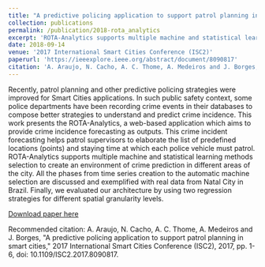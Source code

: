 ```yaml
---
title: "A predictive policing application to support patrol planning in smart cities"
collection: publications
permalink: /publication/2018-rota_analytics
excerpt: 'ROTA-Analytics supports multiple machine and statistical learning methods selection to create an environment of crime prediction in different areas of the city.'
date: 2018-09-14
venue: '2017 International Smart Cities Conference (ISC2)'
paperurl: 'https://ieeexplore.ieee.org/abstract/document/8090817'
citation: 'A. Araujo, N. Cacho, A. C. Thome, A. Medeiros and J. Borges, "A predictive policing application to support patrol planning in smart cities," 2017 International Smart Cities Conference (ISC2), 2017, pp. 1-6, doi: 10.1109/ISC2.2017.8090817.'
---
```


Recently, patrol planning and other predictive policing strategies were improved for Smart Cities applications. In such public safety context, some police departments have been recording crime events in their databases to compose better strategies to understand and predict crime incidence. This work presents the ROTA-Analytics, a web-based application which aims to provide crime incidence forecasting as outputs. This crime incident forecasting helps patrol supervisors to elaborate the list of predefined locations (points) and staying time at which each police vehicle must patrol. ROTA-Analytics supports multiple machine and statistical learning methods selection to create an environment of crime prediction in different areas of the city. All the phases from time series creation to the automatic machine selection are discussed and exemplified with real data from Natal City in Brazil. Finally, we evaluated our architecture by using two regression strategies for different spatial granularity levels.

[Download paper here](https://ieeexplore.ieee.org/abstract/document/8090817)

Recommended citation: A. Araujo, N. Cacho, A. C. Thome, A. Medeiros and J. Borges, "A predictive policing application to support patrol planning in smart cities," 2017 International Smart Cities Conference (ISC2), 2017, pp. 1-6, doi: 10.1109/ISC2.2017.8090817.
